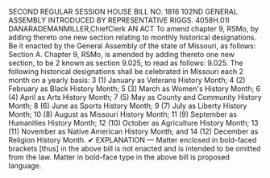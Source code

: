 SECOND REGULAR SESSION
HOUSE BILL NO. 1816
102ND GENERAL ASSEMBLY
INTRODUCED BY REPRESENTATIVE RIGGS.
4058H.01I DANARADEMANMILLER,ChiefClerk
AN ACT
To amend chapter 9, RSMo, by adding thereto one new section relating to monthly historical
designations.
Be it enacted by the General Assembly of the state of Missouri, as follows:
Section A. Chapter 9, RSMo, is amended by adding thereto one new section, to be
2 known as section 9.025, to read as follows:
9.025. The following historical designations shall be celebrated in Missouri each
2 month on a yearly basis:
3 (1) January as Veterans History Month;
4 (2) February as Black History Month;
5 (3) March as Women's History Month;
6 (4) April as Arts History Month;
7 (5) May as County and Community History Month;
8 (6) June as Sports History Month;
9 (7) July as Liberty History Month;
10 (8) August as Missouri History Month;
11 (9) September as Humanities History Month;
12 (10) October as Agriculture History Month;
13 (11) November as Native American History Month; and
14 (12) December as Religion History Month.
✔
EXPLANATION — Matter enclosed in bold-faced brackets [thus] in the above bill is not enacted and is
intended to be omitted from the law. Matter in bold-face type in the above bill is proposed language.